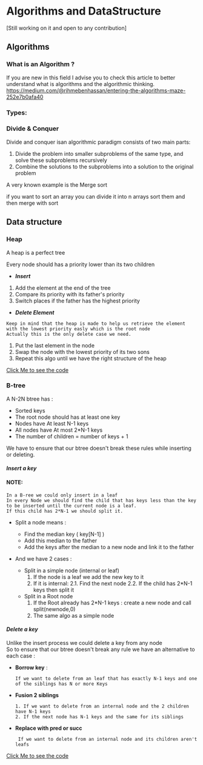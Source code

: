 # Algorithms and DataStructure

[Still working on it and open to any contribution]

## Algorithms 
### What is an Algorithm ? 
If you are new in this field I advise you to check this article to better understand what is algorithms and the algorithmic thinking.
https://medium.com/@rihmebenhassan/entering-the-algorithms-maze-252e7b0afa40

### Types: 

<!--### Recursive 
#### What is recursion 

#### How it works
### Greedy 
### Branch and Bound 
### Dynammic Programming -->
### Divide & Conquer
Divide and conquer isan algorithmic paradigm  consists of two main parts: <br/>
1. Divide the problem into smaller subproblems of the same type, and solve these subproblems recursively
2. Combine the solutions to the subproblems into a solution to the original problem

A very known example is the Merge sort 

if you want to sort an array you can divide it into n arrays sort them and then merge with sort 

<!--### Brute force 
-->

## Data structure 
<!--### What is Data structure 
### Array
### Stack and Queue 
### Hash table 
### Binary Tree
### AVL Tree-->
### Heap  

 A heap is a perfect tree 
 
 Every node should has a priority lower than its two children  


- ***Insert***

 1. Add the element at the end of the tree 
 2. Compare its priority with its father's priority
 3. Switch places if the father has the highest priority

- ***Delete Element***
```
Keep in mind that the heap is made to help us retrieve the element with the lowest priority easly which is the root node 
Actually this is the only delete case we need.  
```
1. Put the last element in the node 
2. Swap the node with the lowest priority of its two sons 
3. Repeat this algo until we have the right structure of the heap 

[Click Me to see the code](https://github.com/rihemebh/algorithms-and-data-structure/blob/main/heap/main.cpp)

### B-tree

A N-2N btree has :

- Sorted keys 
- The root node should has at least one key 
- Nodes have At least N-1 keys 
- All nodes have At most 2*N-1 keys
- The number of children = number of keys + 1 

We have to ensure that our btree doesn't break these rules while inserting or deleting.

#### ***Insert a key***

#### NOTE:
```
In a B-ree we could only insert in a leaf 
In every Node we should find the child that has keys less than the key to be inserted until the current node is a leaf.
If this child has 2*N-1 we should split it.
```

- Split a node means :
    - Find the median key ( key[N-1] )
    - Add this median to the father
    - Add the keys after the median to a new node and link it to the father

- And we have 2 cases : 
    - Split in a simple node  (internal or leaf)
        1. If the node is a leaf we add the new key to it 
        2. If it is internal: 
            2.1. Find the next node 
            2.2. If the child has 2*N-1 keys then split it 
    - Split in a Root node 
        1. If the Root already has 2*N-1 keys : create a new node and call split(newnode,0)
        2. The same algo as a simple node 
    

       
#### ***Delete a key***

Unlike the insert process we could delete a key from any node   
So to ensure that our btree doesn't break any rule we have an alternative to each case : 

- **Borrow key** : 
    ```
    If we want to delete from an leaf that has exactly N-1 keys and one of the siblings has N or more Keys
    
    ```

- **Fusion 2 siblings**
    ```
    1. If we want to delete from an internal node and the 2 children have N-1 keys
    2. If the next node has N-1 keys and the same for its siblings 
    ```
- **Replace with pred or succ**
    ```
     If we want to delete from an internal node and its children aren't leafs 
    ```
    
   

[Click Me to see the code](https://github.com/rihemebh/algorithms-and-data-structure/blob/main/btree/main.cpp)




<!--### How to chose the right Data structure for your code -->





